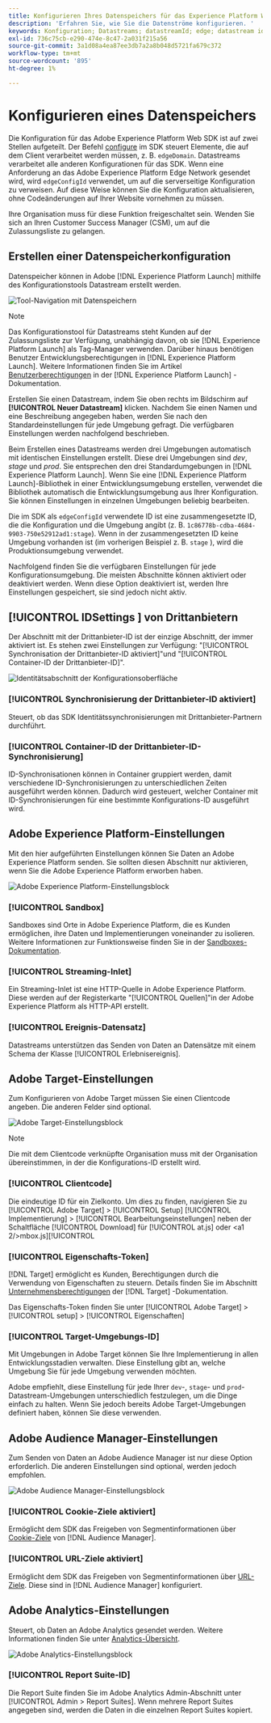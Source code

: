 ```yaml
---
title: Konfigurieren Ihres Datenspeichers für das Experience Platform Web SDK
description: 'Erfahren Sie, wie Sie die Datenströme konfigurieren. '
keywords: Konfiguration; Datastreams; datastreamId; edge; datastream id; Umgebungseinstellungen; edgeConfigId; identity; ID-Synchronisierung aktiviert; ID-Sync-Container-ID; Sandbox; Streaming-Inlet; Ereignis-Datensatz; Target; Client-Code; Eigenschaften-Token; Target-Umgebungs-ID; Cookie-Ziele; URL-Ziele; Analytics Settings Blockreport suite id;
exl-id: 736c75cb-e290-474e-8c47-2a031f215a56
source-git-commit: 3a1d08a4ea87ee3db7a2a8b048d5721fa679c372
workflow-type: tm+mt
source-wordcount: '895'
ht-degree: 1%

---
```



# Konfigurieren eines Datenspeichers

Die Konfiguration für das Adobe Experience Platform Web SDK ist auf zwei Stellen aufgeteilt. Der Befehl [configure](configuring-the-sdk.md) im SDK steuert Elemente, die auf dem Client verarbeitet werden müssen, z. B. `edgeDomain`. Datastreams verarbeitet alle anderen Konfigurationen für das SDK. Wenn eine Anforderung an das Adobe Experience Platform Edge Network gesendet wird, wird `edgeConfigId` verwendet, um auf die serverseitige Konfiguration zu verweisen. Auf diese Weise können Sie die Konfiguration aktualisieren, ohne Codeänderungen auf Ihrer Website vornehmen zu müssen.

Ihre Organisation muss für diese Funktion freigeschaltet sein. Wenden Sie sich an Ihren Customer Success Manager (CSM), um auf die Zulassungsliste zu gelangen.

## Erstellen einer Datenspeicherkonfiguration

Datenspeicher können in Adobe [!DNL Experience Platform Launch] mithilfe des Konfigurationstools Datastream erstellt werden.

![Tool-Navigation mit Datenspeichern](../images/datastreams/config.png)

>[!NOTE]
>
>Das Konfigurationstool für Datastreams steht Kunden auf der Zulassungsliste zur Verfügung, unabhängig davon, ob sie [!DNL Experience Platform Launch] als Tag-Manager verwenden. Darüber hinaus benötigen Benutzer Entwicklungsberechtigungen in [!DNL Experience Platform Launch]. Weitere Informationen finden Sie im Artikel [Benutzerberechtigungen](../../tags/ui/administration/user-permissions.md) in der [!DNL Experience Platform Launch] -Dokumentation.

Erstellen Sie einen Datastream, indem Sie oben rechts im Bildschirm auf **[!UICONTROL Neuer Datastream]** klicken. Nachdem Sie einen Namen und eine Beschreibung angegeben haben, werden Sie nach den Standardeinstellungen für jede Umgebung gefragt. Die verfügbaren Einstellungen werden nachfolgend beschrieben.

Beim Erstellen eines Datastreams werden drei Umgebungen automatisch mit identischen Einstellungen erstellt. Diese drei Umgebungen sind *dev*, *stage* und *prod*. Sie entsprechen den drei Standardumgebungen in [!DNL Experience Platform Launch]. Wenn Sie eine [!DNL Experience Platform Launch]-Bibliothek in einer Entwicklungsumgebung erstellen, verwendet die Bibliothek automatisch die Entwicklungsumgebung aus Ihrer Konfiguration. Sie können Einstellungen in einzelnen Umgebungen beliebig bearbeiten.

Die im SDK als `edgeConfigId` verwendete ID ist eine zusammengesetzte ID, die die Konfiguration und die Umgebung angibt (z. B. `1c86778b-cdba-4684-9903-750e52912ad1:stage`). Wenn in der zusammengesetzten ID keine Umgebung vorhanden ist (im vorherigen Beispiel z. B. `stage` ), wird die Produktionsumgebung verwendet.

Nachfolgend finden Sie die verfügbaren Einstellungen für jede Konfigurationsumgebung. Die meisten Abschnitte können aktiviert oder deaktiviert werden. Wenn diese Option deaktiviert ist, werden Ihre Einstellungen gespeichert, sie sind jedoch nicht aktiv.

## [!UICONTROL IDSettings ] von Drittanbietern

Der Abschnitt mit der Drittanbieter-ID ist der einzige Abschnitt, der immer aktiviert ist. Es stehen zwei Einstellungen zur Verfügung: &quot;[!UICONTROL Synchronisation der Drittanbieter-ID aktiviert]&quot;und &quot;[!UICONTROL Container-ID der Drittanbieter-ID]&quot;.

![Identitätsabschnitt der Konfigurationsoberfläche](../images/datastreams/edge_configuration_identity.png)

### [!UICONTROL Synchronisierung der Drittanbieter-ID aktiviert]

Steuert, ob das SDK Identitätssynchronisierungen mit Drittanbieter-Partnern durchführt.

### [!UICONTROL Container-ID der Drittanbieter-ID-Synchronisierung]

ID-Synchronisationen können in Container gruppiert werden, damit verschiedene ID-Synchronisierungen zu unterschiedlichen Zeiten ausgeführt werden können. Dadurch wird gesteuert, welcher Container mit ID-Synchronisierungen für eine bestimmte Konfigurations-ID ausgeführt wird.

## Adobe Experience Platform-Einstellungen

Mit den hier aufgeführten Einstellungen können Sie Daten an Adobe Experience Platform senden. Sie sollten diesen Abschnitt nur aktivieren, wenn Sie die Adobe Experience Platform erworben haben.

![Adobe Experience Platform-Einstellungsblock](../images/datastreams/edge_configuration_aep.png)

### [!UICONTROL Sandbox]

Sandboxes sind Orte in Adobe Experience Platform, die es Kunden ermöglichen, ihre Daten und Implementierungen voneinander zu isolieren. Weitere Informationen zur Funktionsweise finden Sie in der [Sandboxes-Dokumentation](../../sandboxes/home.md).

### [!UICONTROL Streaming-Inlet]

Ein Streaming-Inlet ist eine HTTP-Quelle in Adobe Experience Platform. Diese werden auf der Registerkarte &quot;[!UICONTROL Quellen]&quot;in der Adobe Experience Platform als HTTP-API erstellt.

### [!UICONTROL Ereignis-Datensatz]

Datastreams unterstützen das Senden von Daten an Datensätze mit einem Schema der Klasse [!UICONTROL Erlebnisereignis].

## Adobe Target-Einstellungen

Zum Konfigurieren von Adobe Target müssen Sie einen Clientcode angeben. Die anderen Felder sind optional.

![Adobe Target-Einstellungsblock](../images/datastreams/edge_configuration_target.png)

>[!NOTE]
>
>Die mit dem Clientcode verknüpfte Organisation muss mit der Organisation übereinstimmen, in der die Konfigurations-ID erstellt wird.

### [!UICONTROL Clientcode]

Die eindeutige ID für ein Zielkonto. Um dies zu finden, navigieren Sie zu [!UICONTROL Adobe Target] > [!UICONTROL Setup] [!UICONTROL Implementierung] > [!UICONTROL Bearbeitungseinstellungen] neben der Schaltfläche [!UICONTROL Download] für [!UICONTROL at.js] oder &lt;a1 2/>mbox.js][!UICONTROL 

### [!UICONTROL Eigenschafts-Token]

[!DNL Target] ermöglicht es Kunden, Berechtigungen durch die Verwendung von Eigenschaften zu steuern. Details finden Sie im Abschnitt [Unternehmensberechtigungen](https://experienceleague.adobe.com/docs/target/using/administer/manage-users/enterprise/properties-overview.html?lang=de) der [!DNL Target] -Dokumentation.

Das Eigenschafts-Token finden Sie unter [!UICONTROL Adobe Target] > [!UICONTROL setup] > [!UICONTROL Eigenschaften]

### [!UICONTROL Target-Umgebungs-ID]

[](https://experienceleague.adobe.com/docs/target/using/administer/hosts.html) Mit Umgebungen in Adobe Target können Sie Ihre Implementierung in allen Entwicklungsstadien verwalten. Diese Einstellung gibt an, welche Umgebung Sie für jede Umgebung verwenden möchten.

Adobe empfiehlt, diese Einstellung für jede Ihrer `dev`-, `stage`- und `prod`-Datastream-Umgebungen unterschiedlich festzulegen, um die Dinge einfach zu halten. Wenn Sie jedoch bereits Adobe Target-Umgebungen definiert haben, können Sie diese verwenden.

## Adobe Audience Manager-Einstellungen

Zum Senden von Daten an Adobe Audience Manager ist nur diese Option erforderlich. Die anderen Einstellungen sind optional, werden jedoch empfohlen.

![Adobe Audience Manager-Einstellungsblock](../images/datastreams/edge_configuration_aam.png)

### [!UICONTROL Cookie-Ziele aktiviert]

Ermöglicht dem SDK das Freigeben von Segmentinformationen über [Cookie-Ziele](https://experienceleague.adobe.com/docs/audience-manager/user-guide/features/destinations/custom-destinations/create-cookie-destination.html) von [!DNL Audience Manager].

### [!UICONTROL URL-Ziele aktiviert]

Ermöglicht dem SDK das Freigeben von Segmentinformationen über [URL-Ziele](https://experienceleague.adobe.com/docs/audience-manager/user-guide/features/destinations/custom-destinations/create-url-destination.html). Diese sind in [!DNL Audience Manager] konfiguriert.

## Adobe Analytics-Einstellungen

Steuert, ob Daten an Adobe Analytics gesendet werden. Weitere Informationen finden Sie unter [Analytics-Übersicht](../data-collection/adobe-analytics/analytics-overview.md).

![Adobe Analytics-Einstellungsblock](../images/datastreams/edge_configuration_aa.png)

### [!UICONTROL Report Suite-ID]

Die Report Suite finden Sie im Adobe Analytics Admin-Abschnitt unter [!UICONTROL Admin > Report Suites]. Wenn mehrere Report Suites angegeben sind, werden die Daten in die einzelnen Report Suites kopiert.
